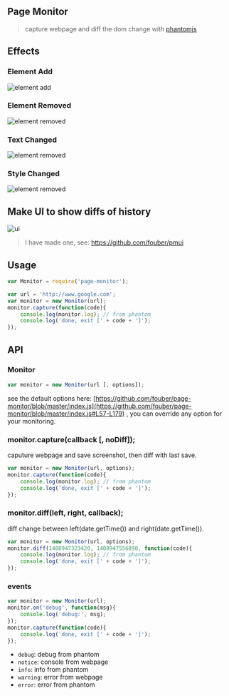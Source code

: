 ## Page Monitor

> capture webpage and diff the dom change with [phantomjs](http://phantomjs.org/)

## Effects

### Element Add

![element add](./demo/1409037825746-1409037838093.png)

### Element Removed

![element removed](./demo/1409037838093-1409037882033.png)

### Text Changed

![element removed](./demo/1409037882033-1409037916727.png)

### Style Changed

![element removed](./demo/1409038130483-1409038137417.png)

## Make UI to show diffs of history

![ui](./demo/ui.png)

> I have made one, see: https://github.com/fouber/pmui

## Usage

```javascript
var Monitor = require('page-monitor');

var url = 'http://www.google.com';
var monitor = new Monitor(url);
monitor.capture(function(code){
    console.log(monitor.log); // from phantom
    console.log('done, exit [' + code + ']');
});
```

## API

### Monitor

```javascript
var monitor = new Monitor(url [, options]);
```

see the default options here: [https://github.com/fouber/page-monitor/blob/master/index.js](https://github.com/fouber/page-monitor/blob/master/index.js#L57-L179) , you can override any option for your monitoring.

### monitor.capture(callback [, noDiff]);

caputure webpage and save screenshot, then diff with last save.

```javascript
var monitor = new Monitor(url, options);
monitor.capture(function(code){
    console.log(monitor.log); // from phantom
    console.log('done, exit [' + code + ']');
});
```

### monitor.diff(left, right, callback);

diff change between left(date.getTime()) and right(date.getTime()).

```javascript
var monitor = new Monitor(url, options);
monitor.diff(1408947323420, 1408947556898, function(code){
    console.log(monitor.log); // from phantom
    console.log('done, exit [' + code + ']');
});
```

### events

```javascript
var monitor = new Monitor(url);
monitor.on('debug', function(msg){
    console.log('debug:', msg);
});
monitor.capture(function(code){
    console.log('done, exit [' + code + ']');
});
```

* ``debug``: debug from phantom
* ``notice``: console from webpage
* ``info``: info from phantom
* ``warning``: error from webpage
* ``error``: error from phantom